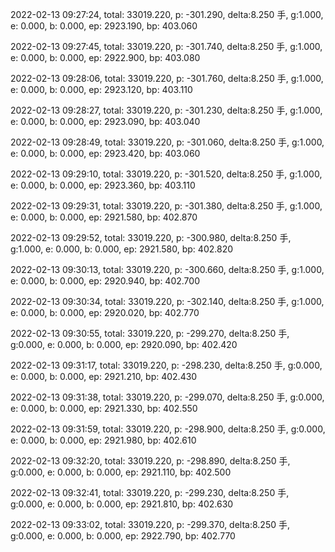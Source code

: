 2022-02-13 09:27:24, total: 33019.220, p: -301.290, delta:8.250 手, g:1.000, e: 0.000, b: 0.000, ep: 2923.190, bp: 403.060

2022-02-13 09:27:45, total: 33019.220, p: -301.740, delta:8.250 手, g:1.000, e: 0.000, b: 0.000, ep: 2922.900, bp: 403.080

2022-02-13 09:28:06, total: 33019.220, p: -301.760, delta:8.250 手, g:1.000, e: 0.000, b: 0.000, ep: 2923.120, bp: 403.110

2022-02-13 09:28:27, total: 33019.220, p: -301.230, delta:8.250 手, g:1.000, e: 0.000, b: 0.000, ep: 2923.090, bp: 403.040

2022-02-13 09:28:49, total: 33019.220, p: -301.060, delta:8.250 手, g:1.000, e: 0.000, b: 0.000, ep: 2923.420, bp: 403.060

2022-02-13 09:29:10, total: 33019.220, p: -301.520, delta:8.250 手, g:1.000, e: 0.000, b: 0.000, ep: 2923.360, bp: 403.110

2022-02-13 09:29:31, total: 33019.220, p: -301.380, delta:8.250 手, g:1.000, e: 0.000, b: 0.000, ep: 2921.580, bp: 402.870

2022-02-13 09:29:52, total: 33019.220, p: -300.980, delta:8.250 手, g:1.000, e: 0.000, b: 0.000, ep: 2921.580, bp: 402.820

2022-02-13 09:30:13, total: 33019.220, p: -300.660, delta:8.250 手, g:1.000, e: 0.000, b: 0.000, ep: 2920.940, bp: 402.700

2022-02-13 09:30:34, total: 33019.220, p: -302.140, delta:8.250 手, g:1.000, e: 0.000, b: 0.000, ep: 2920.020, bp: 402.770

2022-02-13 09:30:55, total: 33019.220, p: -299.270, delta:8.250 手, g:0.000, e: 0.000, b: 0.000, ep: 2920.090, bp: 402.420

2022-02-13 09:31:17, total: 33019.220, p: -298.230, delta:8.250 手, g:0.000, e: 0.000, b: 0.000, ep: 2921.210, bp: 402.430

2022-02-13 09:31:38, total: 33019.220, p: -299.070, delta:8.250 手, g:0.000, e: 0.000, b: 0.000, ep: 2921.330, bp: 402.550

2022-02-13 09:31:59, total: 33019.220, p: -298.900, delta:8.250 手, g:0.000, e: 0.000, b: 0.000, ep: 2921.980, bp: 402.610

2022-02-13 09:32:20, total: 33019.220, p: -298.890, delta:8.250 手, g:0.000, e: 0.000, b: 0.000, ep: 2921.110, bp: 402.500

2022-02-13 09:32:41, total: 33019.220, p: -299.230, delta:8.250 手, g:0.000, e: 0.000, b: 0.000, ep: 2921.810, bp: 402.630

2022-02-13 09:33:02, total: 33019.220, p: -299.370, delta:8.250 手, g:0.000, e: 0.000, b: 0.000, ep: 2922.790, bp: 402.770